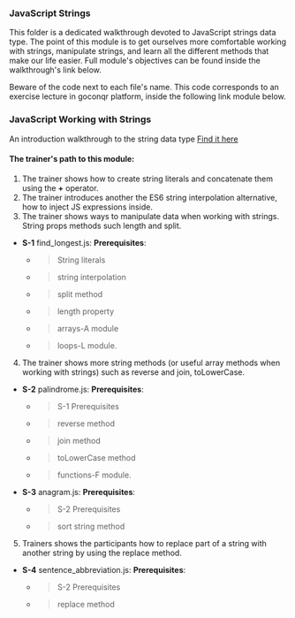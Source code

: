 ### JavaScript Strings

This folder is a dedicated walkthrough devoted to JavaScript strings data type. The point of this
module is to get ourselves more comfortable working with strings, manipulate strings, and learn all
the different methods that make our life easier. Full module's objectives can be found inside the walkthrough's link below.

Beware of the code next to each file's name. This code corresponds to an exercise lecture in goconqr
platform, inside the following link module below.

### JavaScript Working with Strings

An introduction walkthrough to the string data type [Find it here](https://www.goconqr.com/c/61278-js-strings-data-type/course_modules/91617-course-s-objectives?=)

#### The trainer's path to this module:

1. The trainer shows how to create string literals and concatenate them using the **+** operator.
2. The trainer introduces another the ES6 string interpolation alternative, how to inject JS expressions inside.
3. The trainer shows ways to manipulate data when working with strings. String props methods such length and split.
* **S-1** find_longest.js: **Prerequisites**:
  * >String literals
  * >string interpolation
  * >split method
  * >length property
  * >arrays-A module
  * >loops-L module.
4. The trainer shows more string methods (or useful array methods when working with strings) such as reverse and join, toLowerCase.
* **S-2** palindrome.js: **Prerequisites**:
  * >S-1 Prerequisites
  * >reverse method
  * >join method
  * >toLowerCase method
  * >functions-F module.
* **S-3** anagram.js: **Prerequisites**:
  * >S-2 Prerequisites
  * >sort string method
5. Trainers shows the participants how to replace part of a string with another string by using the replace method.
* **S-4** sentence_abbreviation.js: **Prerequisites**:
  * >S-2 Prerequisites
  * >replace method
